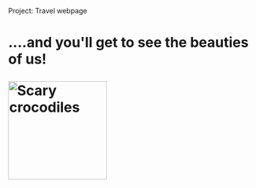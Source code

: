 <!DOCTYPE html>
<html>
    <head>
      <meta charset="utf-8"
            <title>Project: Travel webpage</title>
  </head>
  <body>
  
  <h1><Travel to Costa Rica</h1>
  
  <p>....and you'll get to see the beauties of us!</p>
  <img src="https://www.kasandbox.org/programming-images/animals/crocodiles.png" alt="Scary crocodiles" width=200"/>
  </body>
  </html>
